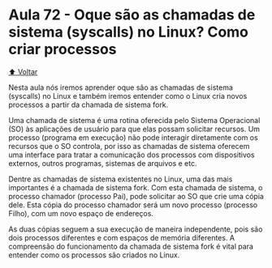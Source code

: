 # Aula 72 - Oque são as chamadas de sistema (syscalls) no Linux? Como criar processos

[:arrow_up: Voltar](https://github.com/Geofisicando/C-orientado-a-testes#%C3%ADndice)

Nesta aula nós iremos aprender oque são as chamadas de sistema (syscalls) no Linux e também iremos
entender como o Linux cria novos processos a partir da chamada de sistema fork.

Uma chamada de sistema é uma rotina oferecida pelo Sistema Operacional (SO)
às aplicações de usuário para que elas possam solicitar recursos. Um processo (programa em execução)
não pode interagir diretamente com os recursos que o SO controla, por isso as chamadas de sistema oferecem
uma interface para tratar a comunicação dos processos com dispositivos externos, outros programas, sistemas de arquivos e etc.

Dentre as chamadas de sistema existentes no Linux, uma das mais importantes é a chamada de sistema fork.
Com esta chamada de sistema, o processo chamador (processo Pai), pode solicitar ao SO que crie uma cópia dele.
Esta cópia do processo chamador será um novo processo (processo Filho), com um novo espaço de endereços.

As duas cópias seguem a sua execução de maneira independente, pois são dois processos diferentes e
com espaços de memória diferentes. A compreensão do funcionamento da chamada de sistema fork é vital
para entender como os processos são criados no Linux.


